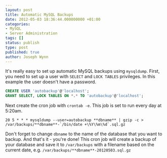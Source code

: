 ```yaml
---
layout: post
title: Automatic MySQL Backups
date: 2012-05-03 18:36:44.000000000 +01:00
categories:
- MySQL
- Server Administration
tags: []
status: publish
type: post
published: true
author: Joseph Wynn
---
```


It's really easy to set up automatic MySQL backups using `mysqldump`. First, you need to set up a user with `SELECT` and `LOCK TABLES` privileges. In this example the user doesn't have a password.

```sql
CREATE USER 'autobackup'@'localhost';
GRANT SELECT, LOCK TABLES ON *.* TO 'autobackup'@'localhost';
```

Next create the cron job with `crontab -e`. This job is set to run every day at 5:20am.

```
20 5 * * * mysqldump --user=autobackup **dbname** | gzip -c > /var/backups/**dbname**-`/bin/date +\%Y\%m\%d`.sql.gz
```

Don't forget to change `dbname` to the name of the database that you want to backup. And that's it - you're done! This cron job will create a backup of your database and save it to `/var/backups` with a filename based on the current date, e.g. `/var/backups/**dbname**-20120503.sql.gz`
